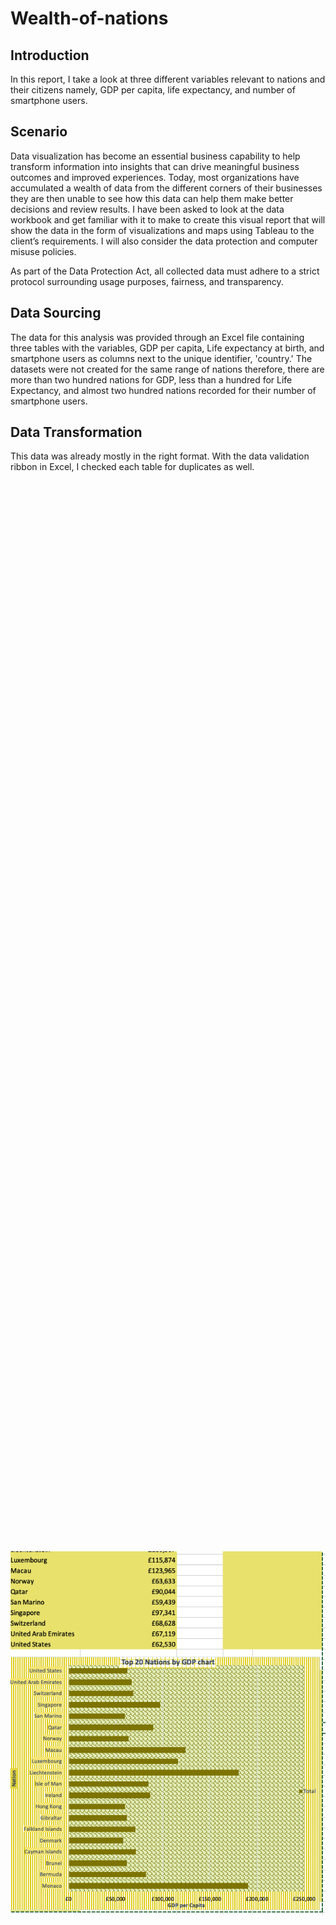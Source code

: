 # Wealth-of-nations

<h2>Introduction</h2>
In this report, I take a look at three different variables relevant to nations and their citizens namely, GDP per capita, life expectancy, and number of smartphone users. 

<h2> Scenario</h2>
Data visualization has become an essential business capability to help transform information into insights that can drive meaningful business outcomes and improved experiences. Today, most organizations have accumulated a wealth of data from the different corners of their businesses they are then unable to see how this data can help them make better decisions and review results.
I have been asked to look at the data workbook and get familiar with it to make to create this visual report that will show the data in the form of visualizations and maps using Tableau to the client’s requirements. I will also consider the data protection and computer misuse policies. 
<br>

As part of the Data Protection Act, all collected data must adhere to a strict protocol surrounding usage purposes, fairness, and transparency. 

<h2> Data Sourcing</h2>
The data for this analysis was provided through an Excel file containing three tables with the variables, GDP per capita, Life expectancy at birth, and smartphone users as columns next to the unique identifier, 'country.' The datasets were not created for the same range of nations therefore, there are more than two hundred nations for GDP, less than a hundred for Life Expectancy, and almost two hundred nations recorded for their number of smartphone users. 

<h2> Data Transformation</h2>
This data was already mostly in the right format. With the data validation ribbon in Excel, I checked each table for duplicates as well.
<br>
<br>

<div style="display: flex; justify-content: center; align-items: center; height: 100vh;">
<img src="https://github.com/jdasia/Wealth-of-nations/blob/main/assets/Top20GDP_filtered.png", align="center", style="display: block; amrgin: 0 auto;" >
</div>

I filtered the GDP per capita table using a pivot table to get all records for the year, 2019 and also for the top 20. After this, I was ready to create some visualizations to investigate any possible relations between GDP per capita and the rest of the data.

<h2> Analysis and Visualisation</h2>
In Tableau I linked all three tables together based on the respective field names for nation(s).
The analysis required an assessment of the relationships between GDP per capita and the other two variables to find out if there were any clear relationships between them. This formed the most insightful part of the analysis after investigating GDP by filtering for the top 20 nations. 

<div style="display: flex; justify-content: center; align-items: center; height: 100vh;">
<img src="https://github.com/jdasia/Wealth-of-nations/blob/main/assets/top20GDP_bars.png", align="center", style="display: block; amrgin: 0 auto;" >
</div>
<br>


In the bar chart above, it is easy to make observations on the top twenty nations sorted in descending order. Monaco is the first with the greatest GDP per capita. At the other end is Denmark at position 20 in the sort. 
<br>
<div style="display: flex; justify-content: center; align-items: center; height: 100vh;">
<img src="https://github.com/jdasia/Wealth-of-nations/blob/main/assets/GDP_LifeX.png", align="center", style="display: block; amrgin: 0 auto;" >
</div>

<h4> Comparing levels of GDP by life expectancy</h4>
<br>
With an idea of the top nations competing for GDP per capita, I sought to investigate the relationship between GDP per capita and life expectancy. To assess these properties, it may be good to use a logarithmic scale for GDP and keep life expectancy the same. This changed the shape of the data to allow for easy identification of any trends or outliers. 
<br>
<br>
On making any selection of the square plots, the key variables being examined can be seen in the tooltip as shown in the image. 'Rwanda' is seen to have a GDP per capita value of '2227' and a life expectancy of about sixty-nine. At the edge of its GDP per capita level on the chart, it can be deduced that the selected nation is in the upper percentile of life expectancy for nations around the same level of GDP. 
<br>
<br>
A more obvious trend is the increase in life expectancy as GDP per capita appreciates. At the top of this chart is 'Liechtenstein', the highest GDP per capita in the bar chart exempting 'Monaco'. Closer to the end of the x-axis with a value of about '80.70', it can be deduced that life expectancy increases with GDP. 
Just below, 'Liechtenstein', 'Luxembourg' is plotted further to the right of the x-axis with a greater life expectancy, hovering at the top of the GDP axis. Singapore to the right of 'Luxembourg' has a greater life expectancy although its GDP falters a bit at 97341 GDP per capita. 'Singapore' is in the upper percentile both in the overall chart and in its GDP range. 

<br>
<h4> GDP per capita by count of smartphone users</h4>
<div style="display: flex; justify-content: center; align-items: center; height: 100vh;">
<img src="https://github.com/jdasia/Wealth-of-nations/blob/main/assets/GDP_Smartphones.png", align="center", style="display: block; amrgin: 0 auto;" >
</div>

 <br>
 In this chart, it can be said that the smartphones are clustered at the bottom and the top parts of the chart show a range of values that are breaking out in a separate pattern. At first glance, I can assume the top few values are anomalies since they are closer to the left side of the data. On a relationship between the two variables, I believe there is no strong correlation since the various nations with the greatest GDP are recorded to have fewer smartphone users than the cluster of nations such as 'India' and 'China' with a large number of smartphone users at a relatively low GDP in comparison. Due to this observation, this dataset does not show a relationship between GDP and smartphone users. The number of smartphone users in a nation is likely to be more affected by other factors, since 'India' and 'China', for example, show a great number of smartphone users which correlates with data on the size of their populations for example. 


<h2> Conclusion</h2>
To conclude, wealth varies across continents and life expectancy can differ vastly about the rate of GDP per capita. External factors may affect life expectancy in a country however the datasets explored in this report show an ascending relationship where greater GDP per capita likely corresponds to greater life expectancy. It can also be concluded that the number of smartphone users and GDP per capita are unrelated. Factors such as population size are more likely to affect the number of smartphone users in a nation. To expand on this report and further validate insights, more data collection on relevant features or factors can be conducted.

<h2>References </h2>
<html>
<h4> view interactive dashboard <a href='https://public.tableau.com/views/wealthofnations_17150183193040/WealthofNations?:language=en-US&:sid=&:display_count=n&:origin=viz_share_link'> tableau.com </a> <br>
 view the report <a href='wealth of nations report .pdf'> <t> wealth of nations.pdf </a>
</h4>















